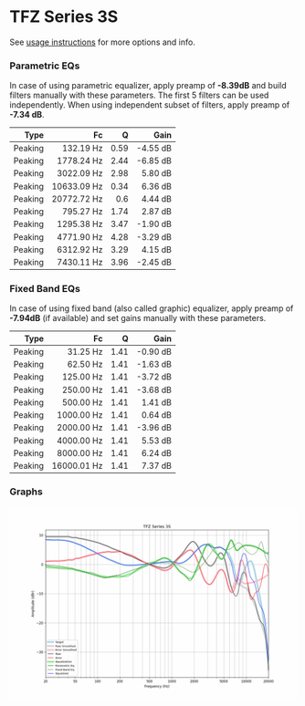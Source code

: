 # TFZ Series 3S
See [usage instructions](https://github.com/jaakkopasanen/AutoEq#usage) for more options and info.

### Parametric EQs
In case of using parametric equalizer, apply preamp of **-8.39dB** and build filters manually
with these parameters. The first 5 filters can be used independently.
When using independent subset of filters, apply preamp of **-7.34 dB**.

| Type    | Fc          |    Q | Gain     |
|--------:|------------:|-----:|---------:|
| Peaking | 132.19 Hz   | 0.59 | -4.55 dB |
| Peaking | 1778.24 Hz  | 2.44 | -6.85 dB |
| Peaking | 3022.09 Hz  | 2.98 | 5.80 dB  |
| Peaking | 10633.09 Hz | 0.34 | 6.36 dB  |
| Peaking | 20772.72 Hz | 0.6  | 4.44 dB  |
| Peaking | 795.27 Hz   | 1.74 | 2.87 dB  |
| Peaking | 1295.38 Hz  | 3.47 | -1.90 dB |
| Peaking | 4771.90 Hz  | 4.28 | -3.29 dB |
| Peaking | 6312.92 Hz  | 3.29 | 4.15 dB  |
| Peaking | 7430.11 Hz  | 3.96 | -2.45 dB |

### Fixed Band EQs
In case of using fixed band (also called graphic) equalizer, apply preamp of **-7.94dB**
(if available) and set gains manually with these parameters.

| Type    | Fc          |    Q | Gain     |
|--------:|------------:|-----:|---------:|
| Peaking | 31.25 Hz    | 1.41 | -0.90 dB |
| Peaking | 62.50 Hz    | 1.41 | -1.63 dB |
| Peaking | 125.00 Hz   | 1.41 | -3.72 dB |
| Peaking | 250.00 Hz   | 1.41 | -3.68 dB |
| Peaking | 500.00 Hz   | 1.41 | 1.41 dB  |
| Peaking | 1000.00 Hz  | 1.41 | 0.64 dB  |
| Peaking | 2000.00 Hz  | 1.41 | -3.96 dB |
| Peaking | 4000.00 Hz  | 1.41 | 5.53 dB  |
| Peaking | 8000.00 Hz  | 1.41 | 6.24 dB  |
| Peaking | 16000.01 Hz | 1.41 | 7.37 dB  |

### Graphs
![](./TFZ%20Series%203S.png)